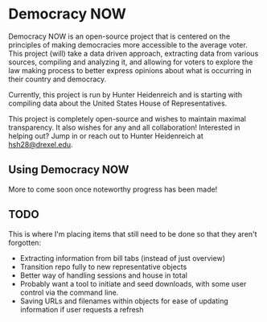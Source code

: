 # Democracy NOW

Democracy NOW is an open-source project that
is centered on the principles of making democracies 
more accessible to the average voter. 
This project (will) take a data driven approach,
extracting data from various sources, 
compiling and analyzing it,
and allowing for voters to explore the law making process
to better express opinions about what is occurring 
in their country and democracy.

Currently, this project is run by Hunter Heidenreich
and is starting with compiling data about
the United States House of Representatives. 
 

This project is completely open-source and wishes to maintain 
maximal transparency.
It also wishes for any and all collaboration!
Interested in helping out? 
Jump in or reach out to Hunter Heidenreich 
at hsh28@drexel.edu.

## Using Democracy NOW

More to come soon once noteworthy progress has been made!

## TODO 

This is where I'm placing items that still need to be done 
so that they aren't forgotten:

- Extracting information from bill tabs (instead of just overview)
- Transition repo fully to new representative objects 
- Better way of handling sessions and house in total
- Probably want a tool to initiate and seed downloads, 
with some user control via the command line.
- Saving URLs and filenames within objects for ease of updating 
information if user requests a refresh  
